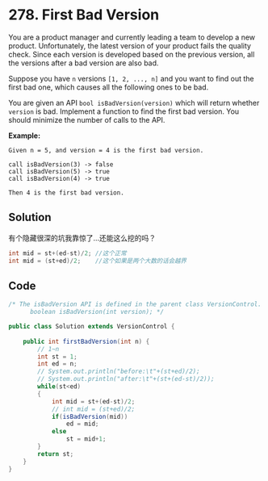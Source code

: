 # 278. First Bad Version

You are a product manager and currently leading a team to develop a new product. Unfortunately, the latest version of your product fails the quality check. Since each version is developed based on the previous version, all the versions after a bad version are also bad.

Suppose you have `n` versions `[1, 2, ..., n]` and you want to find out the first bad one, which causes all the following ones to be bad.

You are given an API `bool isBadVersion(version)` which will return whether `version` is bad. Implement a function to find the first bad version. You should minimize the number of calls to the API.

**Example:**

```
Given n = 5, and version = 4 is the first bad version.

call isBadVersion(3) -> false
call isBadVersion(5) -> true
call isBadVersion(4) -> true

Then 4 is the first bad version. 
```



## Solution

有个隐藏很深的坑我靠惊了...还能这么挖的吗？

````java
int mid = st+(ed-st)/2;	//这个正常
int mid = (st+ed)/2;	//这个如果是两个大数的话会越界
````



## Code

```java
/* The isBadVersion API is defined in the parent class VersionControl.
      boolean isBadVersion(int version); */

public class Solution extends VersionControl {
    
    public int firstBadVersion(int n) {
        // 1~n
        int st = 1;
        int ed = n;
        // System.out.println("before:\t"+(st+ed)/2);
        // System.out.println("after:\t"+(st+(ed-st)/2));
        while(st<ed)
        {
            int mid = st+(ed-st)/2;
            // int mid = (st+ed)/2;
            if(isBadVersion(mid))
                ed = mid;
            else
                st = mid+1;
        }
        return st;
    }
}
```

